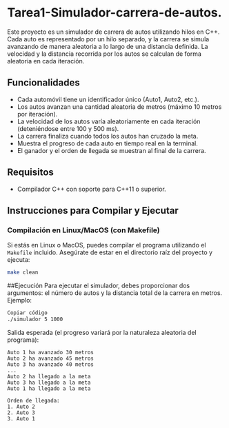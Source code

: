 # Tarea1-Simulador-carrera-de-autos.
Este proyecto es un simulador de carrera de autos utilizando hilos en C++. Cada auto es representado por un hilo separado, y la carrera se simula avanzando de manera aleatoria a lo largo de una distancia definida. La velocidad y la distancia recorrida por los autos se calculan de forma aleatoria en cada iteración.

## Funcionalidades
- Cada automóvil tiene un identificador único (Auto1, Auto2, etc.).
- Los autos avanzan una cantidad aleatoria de metros (máximo 10 metros por iteración).
- La velocidad de los autos varía aleatoriamente en cada iteración (deteniéndose entre 100 y 500 ms).
- La carrera finaliza cuando todos los autos han cruzado la meta.
- Muestra el progreso de cada auto en tiempo real en la terminal.
- El ganador y el orden de llegada se muestran al final de la carrera.

## Requisitos

- Compilador C++ con soporte para C++11 o superior.
  
## Instrucciones para Compilar y Ejecutar

### Compilación en Linux/MacOS (con Makefile)
Si estás en Linux o MacOS, puedes compilar el programa utilizando el `Makefile` incluido. Asegúrate de estar en el directorio raíz del proyecto y ejecuta:
```bash
make clean
```

##Ejecución
Para ejecutar el simulador, debes proporcionar dos argumentos: el número de autos y la distancia total de la carrera en metros. Ejemplo:
```bash
Copiar código
./simulador 5 1000
```
Salida esperada (el progreso variará por la naturaleza aleatoria del programa):
```vbnet
Auto 1 ha avanzado 30 metros
Auto 2 ha avanzado 45 metros
Auto 3 ha avanzado 40 metros
...
Auto 2 ha llegado a la meta
Auto 3 ha llegado a la meta
Auto 1 ha llegado a la meta

Orden de llegada:
1. Auto 2
2. Auto 3
3. Auto 1
```

